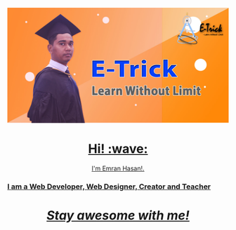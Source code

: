 <a href="https://www.linkedin.com/in/emrancu/"><img src="https://github.com/emrancub/emrancub/blob/main/asstes/cover.jpg" height="" width=""> <br>
  
<h1 align='center'> Hi! :wave:</h1>
<p align='center'>
I'm Emran Hasan!.
</p>
<h3>I am a Web Developer, Web Designer, Creator and Teacher</h3>


<h1 align='center'><i>Stay awesome with me!</i></h1>

<!--
**emrancub/emrancub** is a ✨ _special_ ✨ repository because its `README.md` (this file) appears on your GitHub profile.

<p> are some ideas to get you started:</p>
<p
- 🔭 I’m currently working on HTML5, CSS3, JavaScript, Bootstrap, MySQL <br>
- 🌱 I’m currently learning React.js, Node.js, Express.js, MongoDB, Firebase, bootstrap, react form, stripe, font-awesome, react-router, material UI. <br>
- 👯 I’m looking to collaborate on ... <br>
- 🤔 I’m looking for help with ...<br>
</p>
-->
